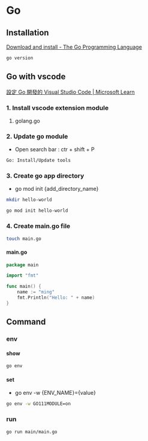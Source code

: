 # Go

## Installation

[Download and install - The Go Programming Language](https://go.dev/doc/install)

```bash
go version
```

## Go with vscode

[設定 Go 開發的 Visual Studio Code | Microsoft Learn](https://learn.microsoft.com/zh-tw/azure/developer/go/configure-visual-studio-code)

### 1. Install vscode extension module

1. golang.go

### 2. Update go module

- Open search bar : ctr + shift + P

```bash
Go: Install/Update tools
```

### 3. Create go app directory

- go mod init {add_directory_name}

```bash
mkdir hello-world

go mod init hello-world
```

### 4. Create main.go file

```bash
touch main.go
```

#### main.go

```go
package main

import "fmt"

func main() {
    name := "ming"
    fmt.Println("Hello: " + name)
}
```

## Command

### env

#### show

```bash
go env
```

#### set

- go env -w {ENV_NAME}={value}

```bash
go env -w GO111MODULE=on
```

### run

```bash
go run main/main.go
```
